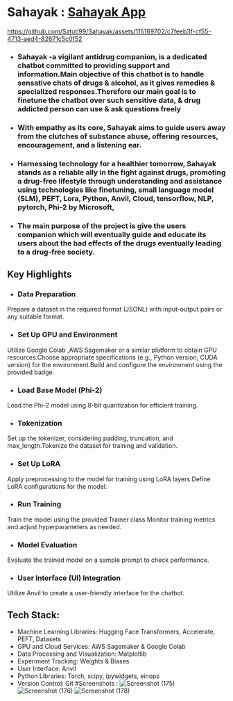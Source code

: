 # Sahayak : [Sahayak App](https://knowledgeable-strident-cold.anvil.app/)




https://github.com/Satuti99/Sahayak/assets/115169702/c7feeb3f-cf55-4713-aed4-82671c5c0f52






- ### Sahayak -a vigilant antidrug companion, is a dedicated chatbot committed to providing support and information.Main objective of this chatbot is to handle sensative chats of drugs & alcohol, as it gives remedies & specialized responses.Therefore our main goal is to finetune the chatbot over such sensitive data, & drug addicted person can use & ask questions freely
- ### With empathy as its core, Sahayak aims to guide users away from the clutches of substance abuse, offering resources, encouragement, and a listening ear. 
- ### Harnessing technology for a healthier tomorrow, Sahayak stands as a reliable ally in the fight against drugs, promoting a drug-free lifestyle through understanding and assistance using technologies like finetuning, small language model (SLM), PEFT, Lora, Python, Anvil, Cloud, tensorflow, NLP, pytorch, Phi-2 by Microsoft,
- ### The main purpose of the project is give the users companion which will eventually guide and educate its users about the bad effects of the drugs eventually leading to a drug-free society.
## Key Highlights
- ### Data Preparation
Prepare a dataset in the required format (JSONL) with input-output pairs or any suitable format.
- ### Set Up GPU and Environment
 Utilize Google Colab ,AWS Sagemaker or a similar platform to obtain GPU resources.Choose appropriate specifications (e.g., Python version, CUDA version) for the environment.Build and configure the environment using the provided badge.
- ### Load Base Model (Phi-2)
Load the Phi-2 model using 8-bit quantization for efficient training.
- ### Tokenization
Set up the tokenizer, considering padding, truncation, and max_length.Tokenize the dataset for training and validation.
- ### Set Up LoRA
Apply preprocessing to the model for training using LoRA layers.Define LoRA configurations for the model.
- ### Run Training
Train the model using the provided Trainer class.Monitor training metrics and adjust hyperparameters as needed.

- ### Model Evaluation
Evaluate the trained model on a sample prompt to check performance.
- ### User Interface (UI) Integration
Utilize Anvil to create a user-friendly interface for the chatbot.

## Tech Stack:
- Machine Learning Libraries: Hugging Face Transformers, Accelerate, PEFT, Datasets
- GPU and Cloud Services: AWS Sagemaker & Google Colab
- Data Processing and Visualization: Matplotlib
- Experiment Tracking: Weights & Biases
- User Interface: Anvil
- Python Libraries: Torch, scipy, ipywidgets, einops
- Version Control: Git
  #Screenshots :
  ![Screenshot (175)](https://github.com/Satuti99/Sahayak/assets/115169702/1111e096-7ee1-42dc-9e74-101853359c2c)
![Screenshot (176)](https://github.com/Satuti99/Sahayak/assets/115169702/e9c631b7-dae0-414b-99cd-06430fb3dd13)
![Screenshot (178)](https://github.com/Satuti99/Sahayak/assets/115169702/dde5eabc-95f1-4078-8bc8-755e0f9f54a6)


